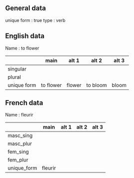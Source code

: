 ## General data

unique form : true
type : verb

## English data

Name : to flower

|             |   main    | alt 1  |  alt 2   | alt 3 |
| :---------- | :-------: | :----: | :------: | ----- |
| singular    |           |        |          |       |
| plural      |           |        |          |       |
| unique form | to flower | flower | to bloom | bloom |

## French data

Name : fleurir

|             |  main   | alt 1 | alt 2 | alt 3 |
| :---------- | :-----: | :---: | :---: | :---: |
| masc_sing   |         |       |       |       |
| masc_plur   |         |       |       |       |
| fem_sing    |         |       |       |       |
| fem_plur    |         |       |       |       |
| unique_form | fleurir |       |       |       |


